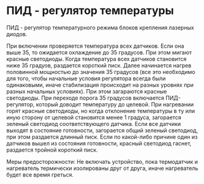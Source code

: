 # ПИД - регулятор температуры
ПИД - регулятор температурного режима блоков крепления лазерных диодов.

При включении проверяется температура всех датчиков. Если она выше 35, то ожидается охлаждение до 35 градусов. При этом мигают красные светодиоды.
Когда температура всех датчиков становится ниже 35 градуов, раздается короткий писк.
Далее начинается нагрев половинной мощностью до значения 35 градусов 
(все это необходимо для того, чтобы начальные условия регулятора всегда были одинаковыми, иначе стабилизация происходит на разных уровнях при разных начальных условиях). При этом загараются красные светодиоды.
При переходе порога 35 градусов включается ПИД-регулятор, который доводит температуру до целевой.
При нагревании горят красные светодиоды, но когда отклонение температуры в ту или иную сторону от целевой становится менее 1 градуса, загорается зеленый светодиод соответствующего датчика.
Если все датчики выходят в состояние готовности, загорается общий зеленый светодиод, при этом раздается длинный писк.
Если по какой-либо причине один из датчиков вышел из состояния готовности, красный светодиод гаснет, раздается тройной короткий писк.

Меры предосторожности:
Не включать устройство, пока термодатчик и нагреватель термически изолированы друг от друга, иначе нагреватель будет все время греться.
